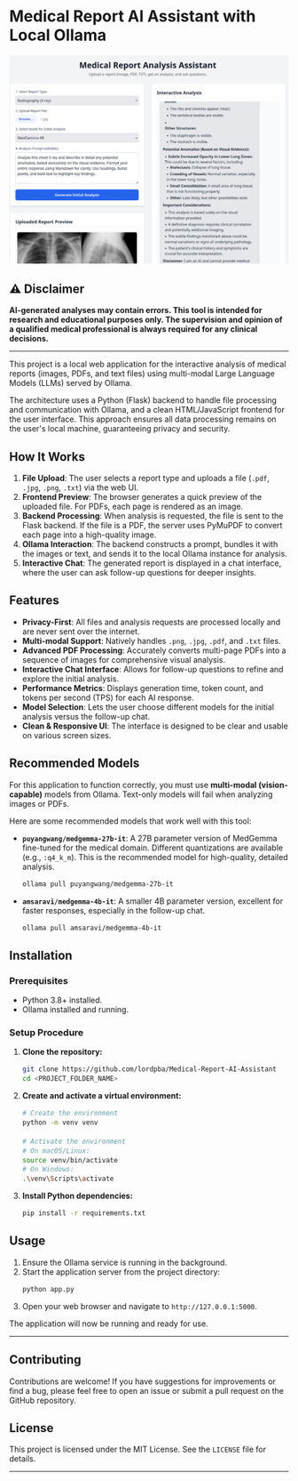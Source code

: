 # Medical Report AI Assistant with Local Ollama

![GUI Example](gui_example.png)

## ⚠️ Disclaimer

**AI-generated analyses may contain errors. This tool is intended for research and educational purposes only. The supervision and opinion of a qualified medical professional is always required for any clinical decisions.**

---

This project is a local web application for the interactive analysis of medical reports (images, PDFs, and text files) using multi-modal Large Language Models (LLMs) served by Ollama.

The architecture uses a Python (Flask) backend to handle file processing and communication with Ollama, and a clean HTML/JavaScript frontend for the user interface. This approach ensures all data processing remains on the user's local machine, guaranteeing privacy and security.

## How It Works

1.  **File Upload**: The user selects a report type and uploads a file (`.pdf`, `.jpg`, `.png`, `.txt`) via the web UI.
2.  **Frontend Preview**: The browser generates a quick preview of the uploaded file. For PDFs, each page is rendered as an image.
3.  **Backend Processing**: When analysis is requested, the file is sent to the Flask backend. If the file is a PDF, the server uses PyMuPDF to convert each page into a high-quality image.
4.  **Ollama Interaction**: The backend constructs a prompt, bundles it with the images or text, and sends it to the local Ollama instance for analysis.
5.  **Interactive Chat**: The generated report is displayed in a chat interface, where the user can ask follow-up questions for deeper insights.

## Features

-   **Privacy-First**: All files and analysis requests are processed locally and are never sent over the internet.
-   **Multi-modal Support**: Natively handles `.png`, `.jpg`, `.pdf`, and `.txt` files.
-   **Advanced PDF Processing**: Accurately converts multi-page PDFs into a sequence of images for comprehensive visual analysis.
-   **Interactive Chat Interface**: Allows for follow-up questions to refine and explore the initial analysis.
-   **Performance Metrics**: Displays generation time, token count, and tokens per second (TPS) for each AI response.
-   **Model Selection**: Lets the user choose different models for the initial analysis versus the follow-up chat.
-   **Clean & Responsive UI**: The interface is designed to be clear and usable on various screen sizes.

## Recommended Models

For this application to function correctly, you must use **multi-modal (vision-capable)** models from Ollama. Text-only models will fail when analyzing images or PDFs.

Here are some recommended models that work well with this tool:

-   **`puyangwang/medgemma-27b-it`**: A 27B parameter version of MedGemma fine-tuned for the medical domain. Different quantizations are available (e.g., `:q4_k_m`). This is the recommended model for high-quality, detailed analysis.
    ```bash
    ollama pull puyangwang/medgemma-27b-it
    ```
-   **`amsaravi/medgemma-4b-it`**: A smaller 4B parameter version, excellent for faster responses, especially in the follow-up chat.
    ```bash
    ollama pull amsaravi/medgemma-4b-it
    ```

## Installation

### Prerequisites

-   Python 3.8+ installed.
-   Ollama installed and running.

### Setup Procedure

1.  **Clone the repository:**
    ```bash
    git clone https://github.com/lordpba/Medical-Report-AI-Assistant
    cd <PROJECT_FOLDER_NAME>
    ```

2.  **Create and activate a virtual environment:**
    ```bash
    # Create the environment
    python -m venv venv

    # Activate the environment
    # On macOS/Linux:
    source venv/bin/activate
    # On Windows:
    .\venv\Scripts\activate
    ```

3.  **Install Python dependencies:**
    ```bash
    pip install -r requirements.txt
    ```

## Usage

1.  Ensure the Ollama service is running in the background.
2.  Start the application server from the project directory:
    ```bash
    python app.py
    ```
3.  Open your web browser and navigate to `http://127.0.0.1:5000`.

The application will now be running and ready for use.

---

## Contributing

Contributions are welcome! If you have suggestions for improvements or find a bug, please feel free to open an issue or submit a pull request on the GitHub repository.

## License

This project is licensed under the MIT License. See the `LICENSE` file for details.

---
